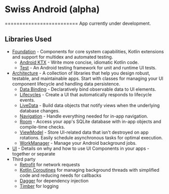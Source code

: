 # Swiss Android (alpha)
=========================
App currently under development.

Libraries Used
--------------
* [Foundation][0] - Components for core system capabilities, Kotlin extensions and support for
  multidex and automated testing.
  * [Android KTX][2] - Write more concise, idiomatic Kotlin code.
  * [Test][3] - An Android testing framework for unit and runtime UI tests.
* [Architecture][4] - A collection of libraries that help you design robust, testable, and
  maintainable apps. Start with classes for managing your UI component lifecycle and handling data
  persistence.
  * [Data Binding][5] - Declaratively bind observable data to UI elements.
  * [Lifecycles][6] - Create a UI that automatically responds to lifecycle events.
  * [LiveData][7] - Build data objects that notify views when the underlying database changes.
  * [Navigation][8] - Handle everything needed for in-app navigation.
  * [Room][9] - Access your app's SQLite database with in-app objects and compile-time checks.
  * [ViewModel][10] - Store UI-related data that isn't destroyed on app rotations. Easily schedule
     asynchronous tasks for optimal execution.
  * [WorkManager][11] - Manage your Android background jobs.
* [UI][12] - Details on why and how to use UI Components in your apps - together or separate
* Third party
  * [Retrofit][15] for network requests
  * [Kotlin Coroutines][16] for managing background threads with simplified code and reducing needs for callbacks
  * [Dagger][17] for dependency injection
  * [Timber][18] for logging



[0]: https://developer.android.com/jetpack/components
[2]: https://developer.android.com/kotlin/ktx
[3]: https://developer.android.com/training/testing/
[4]: https://developer.android.com/jetpack/arch/
[5]: https://developer.android.com/topic/libraries/data-binding/
[6]: https://developer.android.com/topic/libraries/architecture/lifecycle
[7]: https://developer.android.com/topic/libraries/architecture/livedata
[8]: https://developer.android.com/topic/libraries/architecture/navigation/
[9]: https://developer.android.com/topic/libraries/architecture/room
[10]: https://developer.android.com/topic/libraries/architecture/viewmodel
[11]: https://developer.android.com/topic/libraries/architecture/workmanager
[12]: https://developer.android.com/guide/topics/ui
[15]: https://square.github.io/retrofit/
[16]: https://kotlinlang.org/docs/reference/coroutines-overview.html
[17]: https://developer.android.com/training/dependency-injection/dagger-android
[18]: https://github.com/JakeWharton/timber


